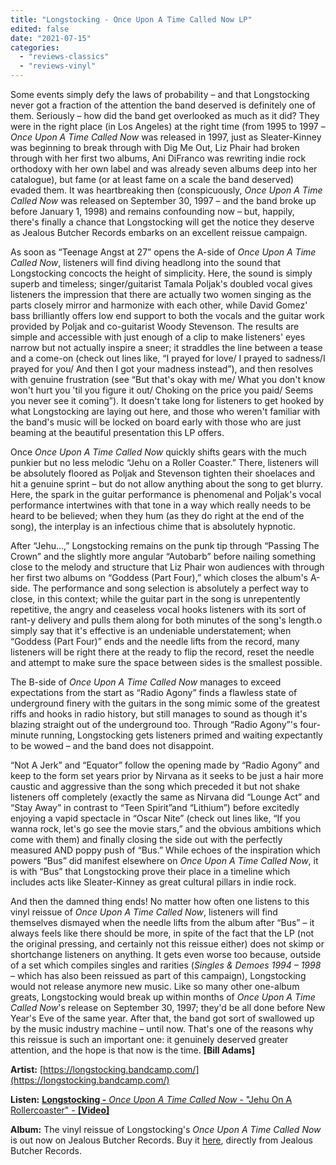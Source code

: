 ```yaml
---
title: "Longstocking - Once Upon A Time Called Now LP"
edited: false
date: "2021-07-15"
categories:
  - "reviews-classics"
  - "reviews-vinyl"
---
```


Some events simply defy the laws of probability – and that Longstocking never got a fraction of the attention the band deserved is definitely one of them. Seriously – how did the band get overlooked as much as it did? They were in the right place (in Los Angeles) at the right time (from 1995 to 1997 – _Once Upon A Time Called Now_ was released in 1997, just as Sleater-Kinney was beginning to break through with Dig Me Out, Liz Phair had broken through with her first two albums, Ani DiFranco was rewriting indie rock orthodoxy with her own label and was already seven albums deep into her catalogue), but fame (or at least fame on a scale the band deserved) evaded them. It was heartbreaking then (conspicuously, _Once Upon A Time Called Now_ was released on September 30, 1997 – and the band broke up before January 1, 1998) and remains confounding now – but, happily, there's finally a chance that Longstocking will get the notice they deserve as Jealous Butcher Records embarks on an excellent reissue campaign.

As soon as “Teenage Angst at 27” opens the A-side of _Once Upon A Time Called Now_, listeners will find diving headlong into the sound that Longstocking concocts the height of simplicity. Here, the sound is simply superb and timeless; singer/guitarist Tamala Poljak's doubled vocal gives listeners the impression that there are actually two women singing as the parts closely mirror and harmonize with each other, while David Gomez' bass brilliantly offers low end support to both the vocals and the guitar work provided by Poljak and co-guitarist Woody Stevenson. The results are simple and accessible with just enough of a clip to make listeners' eyes narrow but not actually inspire a sneer; it straddles the line between a tease and a come-on (check out lines like, “I prayed for love/ I prayed to sadness/I prayed for you/ And then I got your madness instead”), and then resolves with genuine frustration (see “But that's okay with me/ What you don't know won't hurt you 'til you figure it out/ Choking on the price you paid/ Seems you never see it coming”). It doesn't take long for listeners to get hooked by what Longstocking are laying out here, and those who weren't familiar with the band's music will be locked on board early with those who are just beaming at the beautiful presentation this LP offers.

Once _Once Upon A Time Called Now_ quickly shifts gears with the much punkier but no less melodic “Jehu on a Roller Coaster.” There, listeners will be absolutely floored as Poljak and Stevenson tighten their shoelaces and hit a genuine sprint – but do not allow anything about the song to get blurry. Here, the spark in the guitar performance is phenomenal and Poljak's vocal performance intertwines with that tone in a way which really needs to be heard to be believed; when they hum (as they do right at the end of the song), the interplay is an infectious chime that is absolutely hypnotic.

After “Jehu...,” Longstocking remains on the punk tip through “Passing The Crown” and the slightly more angular “Autobarb” before nailing something close to the melody and structure that Liz Phair won audiences with through her first two albums on “Goddess (Part Four),” which closes the album's A-side. The performance and song selection is absolutely a perfect way to close, in this context; while the guitar part in the song is unrepentently repetitive, the angry and ceaseless vocal hooks listeners with its sort of rant-y delivery and pulls them along for both minutes of the song's length.o simply say that it's effective is an undeniable understatement; when “Goddess (Part Four)” ends and the needle lifts from the record, many listeners will be right there at the ready to flip the record, reset the needle and attempt to make sure the space between sides is the smallest possible.

The B-side of _Once Upon A Time Called Now_ manages to exceed expectations from the start as “Radio Agony” finds a flawless state of underground finery with the guitars in the song mimic some of the greatest riffs and hooks in radio history, but still manages to sound as though it's blazing straight out of the underground too. Through “Radio Agony”'s four-minute running, Longstocking gets listeners primed and waiting expectantly to be wowed – and the band does not disappoint.

“Not A Jerk” and “Equator” follow the opening made by “Radio Agony” and keep to the form set years prior by Nirvana as it seeks to be just a hair more caustic and aggressive than the song which preceded it but not shake listeners off completely (exactly the same as Nirvana did “Lounge Act” and “Stay Away” in contrast to “Teen Spirit”and “Lithium”) before excitedly enjoying a vapid spectacle in “Oscar Nite” (check out lines like, “If you wanna rock, let's go see the movie stars,” and the obvious ambitions which come with them) and finally closing the side out with the perfectly measured AND poppy push of “Bus.” While echoes of the inspiration which powers “Bus” did manifest elsewhere on _Once Upon A Time Called Now_, it is with “Bus” that Longstocking prove their place in a timeline which includes acts like Sleater-Kinney as great cultural pillars in indie rock.

And then the damned thing ends! No matter how often one listens to this vinyl reissue of _Once Upon A Time Called Now_, listeners will find themselves dismayed when the needle lifts from the album after “Bus” – it always feels like there should be more, in spite of the fact that the LP (not the original pressing, and certainly not this reissue either) does not skimp or shortchange listeners on anything. It gets even worse too because, outside of a set which compiles singles and rarities (_Singles & Demoes 1994 – 1998_ – which has also been reissued as part of this campaign), Longstocking would not release anymore new music. Like so many other one-album greats, Longstocking would break up within months of _Once Upon A Time Called Now_'s release on September 30, 1997; they'd be all done before New Year's Eve of the same year. After that, the band got sort of swallowed up by the music industry machine – until now. That's one of the reasons why this reissue is such an important one: it genuinely deserved greater attention, and the hope is that now is the time. **\[Bill Adams\]**

**Artist:** [https://longstocking.bandcamp.com/](https://longstocking.bandcamp.com/)

**Listen:** [**Longstocking -** _Once Upon A Time Called Now_ - "Jehu On A Rollercoaster" - **\[Video\]**](https://www.youtube.com/watch?v=Vd46b1iOw3E)

**Album:** The vinyl reissue of Longstocking's _Once Upon A Time Called Now_ is out now on Jealous Butcher Records. Buy it [here](https://www.jealousbutcher.com/collections/all/products/once-upon-a-time-called-now), directly from Jealous Butcher Records.
